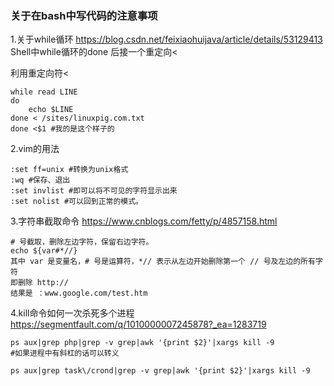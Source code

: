 ### 关于在bash中写代码的注意事项
1.关于while循环
https://blog.csdn.net/feixiaohuijava/article/details/53129413
Shell中while循环的done 后接一个重定向<

利用重定向符<
```
while read LINE
do
    echo $LINE
done < /sites/linuxpig.com.txt
done <$1 #我的是这个样子的
```
2.vim的用法
```
:set ff=unix #转换为unix格式
:wq #保存、退出
:set invlist #即可以将不可见的字符显示出来
:set nolist #可以回到正常的模式。
```
3.字符串截取命令
https://www.cnblogs.com/fetty/p/4857158.html
```
# 号截取，删除左边字符，保留右边字符。
echo ${var#*//}
其中 var 是变量名，# 号是运算符，*// 表示从左边开始删除第一个 // 号及左边的所有字符
即删除 http://
结果是 ：www.google.com/test.htm
```
4.kill命令如何一次杀死多个进程
https://segmentfault.com/q/1010000007245878?_ea=1283719
```
ps aux|grep php|grep -v grep|awk '{print $2}'|xargs kill -9
#如果进程中有斜杠的话可以转义

ps aux|grep task\/crond|grep -v grep|awk '{print $2}'|xargs kill -9
```
